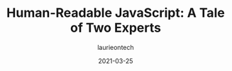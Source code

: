 ---
author: laurieontech
date: 2021-03-25
layout: post.njk
publisher: alistapart
tags:
  - javascript
  - maintainability
target_url: https://alistapart.com/article/human-readable-javascript/
title: "Human-Readable JavaScript: A Tale of Two Experts"
---